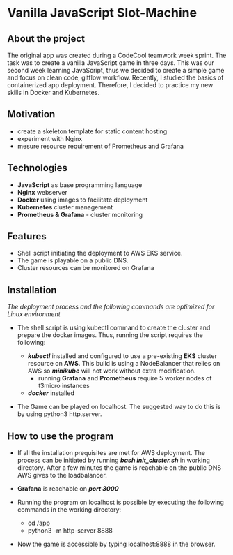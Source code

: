 # Vanilla JavaScript Slot-Machine 

## About the project

The original app was created during a CodeCool teamwork week sprint. The task was to create a vanilla JavaScript game in three days. This was our second week learning JavaScript, thus we decided to create a simple game and focus on clean code, gitflow workflow. 
Recently, I studied the basics of containerized app deployment. Therefore, I decided to practice my new skills in Docker and Kubernetes.

## Motivation

- create a skeleton template for static content hosting
- experiment with Nginx
- mesure resource requirement of Prometheus and Grafana

## Technologies

- <strong>JavaScript</strong> as base programming language
- <strong>Nginx</strong> webserver
- <strong>Docker</strong>  using images to facilitate deployment
- <strong>Kubernetes</strong> cluster management
- <strong>Prometheus & Grafana</strong> - cluster monitoring

## Features

-  Shell script initiating the deployment to AWS EKS service.
-  The game is playable on a public DNS.
-  Cluster resources can be monitored on Grafana


## Installation

*The deployment process and the following commands are optimized for Linux environment*

- The shell script is using kubectl command to create the cluster and prepare the docker images. Thus, running the script requires the following:
    - ***kubectl*** installed and configured to use a pre-existing **EKS** cluster resource on **AWS**. This build is using a NodeBalancer that relies on AWS so ***minikube*** will not work without extra modification. 
        - running **Grafana** and **Prometheus** require 5 worker nodes of t3micro instances
    - ***docker*** installed

- The Game can be played on localhost. The suggested way to do this is by using python3 http.server.

## How to use the program
- If all the installation prequisites are met for AWS deployment. The process can be initiated by running ***bash init_cluster.sh*** in working directory. After a few minutes the game is reachable on the public DNS AWS gives to the loadbalancer.
- **Grafana**  is reachable on ***port 3000***


- Running the program on localhost is possible by executing the following commands in the working directory:
    - cd /app
    - python3 -m http-server 8888
- Now the game is accessible by typing localhost:8888 in the browser.




